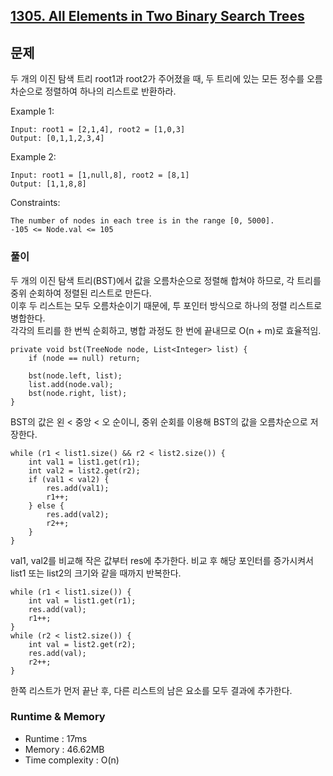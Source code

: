 [1305. All Elements in Two Binary Search Trees](https://leetcode.com/problems/all-elements-in-two-binary-search-trees/description/)
---

## 문제
두 개의 이진 탐색 트리 root1과 root2가 주어졌을 때,
두 트리에 있는 모든 정수를 오름차순으로 정렬하여 하나의 리스트로 반환하라.

Example 1:
```
Input: root1 = [2,1,4], root2 = [1,0,3]
Output: [0,1,1,2,3,4]
```
Example 2:
```
Input: root1 = [1,null,8], root2 = [8,1]
Output: [1,1,8,8]
```

Constraints:
```
The number of nodes in each tree is in the range [0, 5000].
-105 <= Node.val <= 105
```

### 풀이
두 개의 이진 탐색 트리(BST)에서 값을 오름차순으로 정렬해 합쳐야 하므로, 각 트리를 중위 순회하여 정렬된 리스트로 만든다.<br>
이후 두 리스트는 모두 오름차순이기 때문에, 투 포인터 방식으로 하나의 정렬 리스트로 병합한다.<br>
각각의 트리를 한 번씩 순회하고, 병합 과정도 한 번에 끝내므로 O(n + m)로 효율적임.

```
private void bst(TreeNode node, List<Integer> list) {
    if (node == null) return;

    bst(node.left, list);
    list.add(node.val);
    bst(node.right, list);
}
```

BST의 값은 왼 < 중앙 < 오 순이니, 중위 순회를 이용해 BST의 값을 오름차순으로 저장한다. 

```
while (r1 < list1.size() && r2 < list2.size()) {
    int val1 = list1.get(r1);
    int val2 = list2.get(r2);
    if (val1 < val2) {
        res.add(val1);
        r1++;
    } else {
        res.add(val2);
        r2++;
    }
}
```
val1, val2를 비교해 작은 값부터 res에 추가한다. 비교 후 해당 포인터를 증가시켜서 list1 또는 list2의 크기와 같을 때까지 반복한다.

```
while (r1 < list1.size()) {
    int val = list1.get(r1);
    res.add(val);
    r1++;
}
while (r2 < list2.size()) {
    int val = list2.get(r2);
    res.add(val);
    r2++;
}
```
한쪽 리스트가 먼저 끝난 후, 다른 리스트의 남은 요소를 모두 결과에 추가한다.

### Runtime & Memory
- Runtime
    : 17ms
- Memory
    : 46.62MB
- Time complexity
    : O(n)